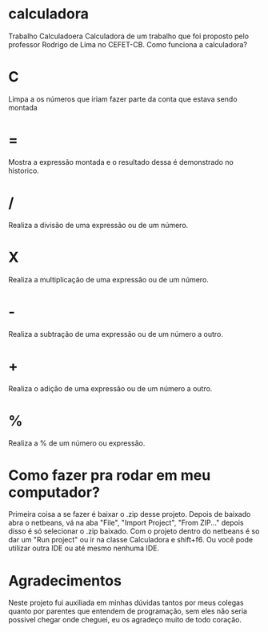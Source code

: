 # calculadora
Trabalho Calculadoera
Calculadora de um trabalho que foi proposto pelo professor Rodrigo de Lima no CEFET-CB. Como funciona a calculadora?

# C
Limpa a os números que iriam fazer parte da conta que estava sendo montada

# =
Mostra a expressão montada e o resultado dessa é demonstrado no historico.

# /
Realiza a divisão de uma expressão ou de um número.

# X
Realiza a multiplicação de uma expressão ou de um número.

# -
Realiza a subtração de uma expressão ou de um número a outro.

# +
Realiza o adição de uma expressão ou de um número a outro.

# %
Realiza a % de um número ou expressão. 

# Como fazer pra rodar em meu computador?
Primeira coisa a se fazer é baixar o .zip desse projeto. Depois de baixado abra o netbeans, vá na aba "File", "Import Project", "From ZIP..." depois disso é só selecionar o .zip baixado. Com o projeto dentro do netbeans é so dar um "Run project" ou ir na classe Calculadora e shift+f6. Ou você pode utilizar outra IDE ou até mesmo nenhuma IDE.

# Agradecimentos
Neste projeto fui auxiliada em minhas dúvidas tantos por meus colegas quanto por parentes que entendem de programação, sem eles não seria possivel chegar onde cheguei, eu os agradeço muito de todo coração.
